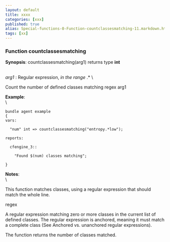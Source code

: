 ```yaml
---
layout: default
title: xxxx
categories: [xxx]
published: true
alias: Special-functions-0-Function-countclassesmatching-11.markdown.html
tags: [xx]
---
```


### Function countclassesmatching

**Synopsis**: countclassesmatching(arg1) returns type **int**

\
 *arg1* : Regular expression, *in the range* .\* \

Count the number of defined classes matching regex arg1

**Example**:\
 \

    bundle agent example
    {
    vars:

      "num" int => countclassesmatching("entropy.*low");

    reports:

      cfengine_3::

        "Found $(num) classes matching";

    }

**Notes**:\
 \

This function matches classes, using a regular expression that should
match the whole line.

regex

A regular expression matching zero or more classes in the current list
of defined classes. The regular expression is anchored, meaning it must
match a complete class (See Anchored vs. unanchored regular
expressions).

The function returns the number of classes matched.
